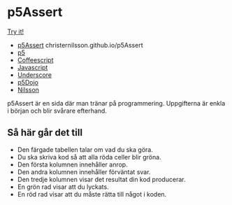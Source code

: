 # p5Assert

[Try it!](https://christernilsson.github.io/p5Assert)

 - [p5Assert](https://christernilsson.github.io/p5Assert) christernilsson.github.io/p5Assert
 - [p5](https://p5js.org/reference) 
 - [Coffeescript](http://coffeescript.org)
 - [Javascript](https://www.w3schools.com/js)
 - [Underscore](http://underscorejs.org)
 - [p5Dojo](https://christernilsson.github.io/p5Dojo) 
 - [Nilsson](https://github.com/ChristerNilsson/Nilsson/blob/master/README.md)

p5Assert är en sida där man tränar på programmering.
Uppgifterna är enkla i början och blir svårare efterhand. 

## Så här går det till

- Den färgade tabellen talar om vad du ska göra.
- Du ska skriva kod så att alla röda celler blir gröna.
- Den första kolumnen innehåller anrop. 
- Den andra kolumnen innehåller förväntat svar.
- Den tredje kolumnen visar det resultat din kod producerar.
- En grön rad visar att du lyckats.
- En röd rad visar att du måste rätta till något i koden.

